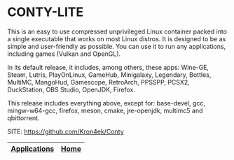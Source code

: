 # CONTY-LITE

 This is an easy to use compressed unprivileged Linux container packed 
 into a single executable that works on most Linux distros. It is 
 designed to be as simple and user-friendly as possible. You can use 
 it to run any applications, including games (Vulkan and OpenGL).
 
 In its default release, it includes, among others, these apps: Wine-GE,
 Steam, Lutris, PlayOnLinux, GameHub, Minigalaxy, Legendary, Bottles, 
 MultiMC, MangoHud, Gamescope, RetroArch, PPSSPP, PCSX2, DuckStation, 
 OBS Studio, OpenJDK, Firefox.
 
 This release includes everything above, except for: base-devel, gcc, 
 mingw-w64-gcc, firefox, meson, cmake, jre-openjdk, multimc5 and 
 qbittorrent.

 SITE: https://github.com/Kron4ek/Conty

 | [Applications](https://portable-linux-apps.github.io/apps.html) | [Home](https://portable-linux-apps.github.io)
 | --- | --- |
